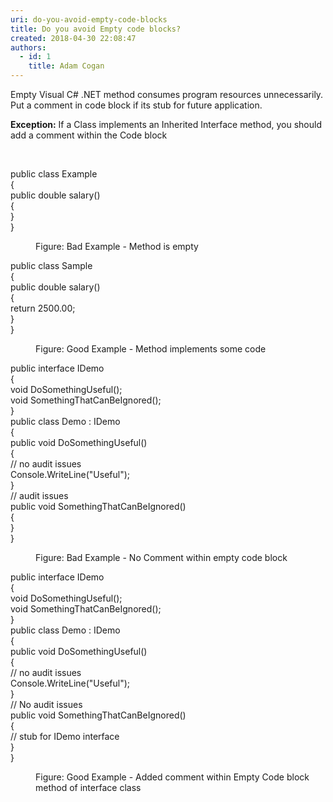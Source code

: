 ```yaml
---
uri: do-you-avoid-empty-code-blocks
title: Do you avoid Empty code blocks?
created: 2018-04-30 22:08:47
authors:
  - id: 1
    title: Adam Cogan
---
```





<span class='intro'> <p>​Empty Visual C# .NET method consumes program resources unnecessarily. Put a ​​comment in code block if its stub for future application.<br></p><p><strong>Exception&#58;</strong>&#160;If a Class implements an Inherited Interface method, you should add a comment within the Code block <br></p><br> </span>

<p class="ssw15-rteElement-CodeArea">​public class Example<br> &#123;<br> public double salary()<br> &#123; 
   <br> &#125;<br> &#125;</p><dd class="ssw15-rteElement-FigureBad">​​Figure&#58; Bad Example - Method is empty​​​​​<br></dd><p class="ssw15-rteElement-CodeArea">​public class Sample<br> &#123;<br> public double salary()<br> &#123;<br> return 2500.00;<br> &#125;<br> &#125;</p><dd class="ssw15-rteElement-FigureGood">​Figure&#58; G​ood Example - Method implements some code<br></dd><p class="ssw15-rteElement-CodeArea">

public interface IDemo<br> &#123;<br> void DoSomethingUseful();<br> void SomethingThatCanBeIgnored();<br> &#125;<br>public class Demo &#58; IDemo<br> &#123;<br> public void DoSomethingUseful()<br> &#123;<br> // no audit issues<br> Console.WriteLine(&quot;Useful&quot;);<br> &#125;<br> // audit issues <br> public void SomethingThatCanBeIgnored()<br> &#123; <br> &#125; <br> &#125; </p><dd class="ssw15-rteElement-FigureBad">​Figure&#58; Bad Example - No Comment within empty code block</dd><p class="ssw15-rteElement-CodeArea">​​​public interface IDemo<br> &#123;<br> void DoSomethingUseful();<br> void SomethingThatCanBeIgnored();<br> &#125;<br>public class Demo &#58; IDemo<br> &#123;<br> public void DoSomethingUseful()<br> &#123;<br> // no audit issues<br> Console.WriteLine(&quot;Useful&quot;);<br> &#125;<br> // No audit issues <br> public void SomethingThatCanBeIgnored() <br> &#123;<br> // stub for IDemo interface<br> &#125; <br> &#125; </p><dd class="ssw15-rteElement-FigureGood">​​​Figure&#58; Good Example - Added comment within Empty Code block method of interface&#160;class</dd>​<br>


